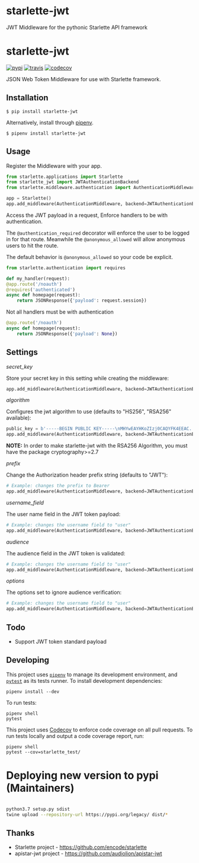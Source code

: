 # starlette-jwt
JWT Middleware for the pythonic Starlette API framework

# starlette-jwt

[![pypi](https://img.shields.io/pypi/v/starlette_jwt.svg)](https://pypi.org/project/starlette-jwt) [![travis](https://img.shields.io/travis/amitripshtos/starlette-jwt.svg)](https://travis-ci.org/amitripshtos/starlette-jwt) [![codecov](https://codecov.io/gh/amitripshtos/starlette-jwt/branch/master/graph/badge.svg)](https://codecov.io/gh/amitripshtos/starlette-jwt)


JSON Web Token Middleware for use with Starlette framework.

## Installation

```
$ pip install starlette-jwt
```

Alternatively, install through [pipenv](https://pipenv.readthedocs.io/en/latest/).

```
$ pipenv install starlette-jwt
```

## Usage


Register the Middleware with your app.

```python
from starlette.applications import Starlette
from starlette_jwt import JWTAuthenticationBackend
from starlette.middleware.authentication import AuthenticationMiddleware

app = Starlette()
app.add_middleware(AuthenticationMiddleware, backend=JWTAuthenticationBackend(secret_key='secret', prefix='JWT'))

```

Access the JWT payload in a request,
Enforce handlers to be with authentication.

The `@authentication_required` decorator will enforce the user to be logged in for that route. Meanwhile the `@anonymous_allowed` will allow anonymous users to hit the route. 

The default behavior is `@anonymous_allowed` so your code be explicit.

```python
from starlette.authentication import requires

def my_handler(request):
@app.route('/noauth')
@requires('authenticated')
async def homepage(request):
    return JSONResponse({'payload': request.session})
```

Not all handlers must be with authentication
```python
@app.route('/noauth')
async def homepage(request):
    return JSONResponse({'payload': None})
```

## Settings

*secret_key*

Store your secret key in this setting while creating the middleware:
```python
app.add_middleware(AuthenticationMiddleware, backend=JWTAuthenticationBackend(secret_key='MY SECRET KEY'))
```

*algorithm*

Configures the jwt algorithm to use (defaults to "HS256", "RSA256" available):
```python
public_key = b'-----BEGIN PUBLIC KEY-----\nMHYwEAYHKoZIzj0CAQYFK4EEAC...'
app.add_middleware(AuthenticationMiddleware, backend=JWTAuthenticationBackend(secret_key=public_key, algorithm='RS256'))
```

**NOTE:** In order to make starlette-jwt with the RSA256 Algorithm, you must have the package cryptography>=2.7

*prefix*

Change the Authorization header prefix string (defaults to "JWT"):
```python
# Example: changes the prefix to Bearer
app.add_middleware(AuthenticationMiddleware, backend=JWTAuthenticationBackend(secret_key='secret', prefix='Bearer'))
```

*username_field*

The user name field in the JWT token payload:
```python
# Example: changes the username field to "user"
app.add_middleware(AuthenticationMiddleware, backend=JWTAuthenticationBackend(secret_key='secret', username_field='user'))
```

*audience*

The audience field in the JWT token is validated:
```python
# Example: changes the username field to "user"
app.add_middleware(AuthenticationMiddleware, backend=JWTAuthenticationBackend(secret_key='secret', username_field='user', audience='test_aud'))
```

*options*

The options set to ignore audience verification:
```python
# Example: changes the username field to "user"
app.add_middleware(AuthenticationMiddleware, backend=JWTAuthenticationBackend(secret_key='secret', username_field='user', options={"verify_aud": False}))
```

## Todo

*  Support JWT token standard payload


## Developing

This project uses [`pipenv`](https://docs.pipenv.org) to manage its development environment, and [`pytest`](https://docs.pytest.org) as its tests runner.  To install development dependencies:

```
pipenv install --dev
```

To run tests:

```
pipenv shell
pytest
```

This project uses [Codecov](https://codecov.io/gh/amitripshtos/starlette-jwt) to enforce code coverage on all pull requests.  To run tests locally and output a code coverage report, run:

```
pipenv shell
pytest --cov=starlette_test/
```

# Deploying new version to pypi (Maintainers)
```bash

python3.7 setup.py sdist
twine upload --repository-url https://pypi.org/legacy/ dist/*

```
## Thanks
*  Starlette project - https://github.com/encode/starlette
* apistar-jwt project - https://github.com/audiolion/apistar-jwt
